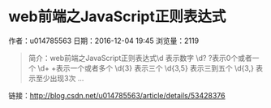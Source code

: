 # web前端之JavaScript正则表达式
作者：u014785563
日期：2016-12-04 19:45
浏览量：2119
> 简介：web前端之JavaScript正则表达式\d 表示数字
\d? ?表示0个或者一个
\d+ +表示一个或者多个
\d{3} 表示三个
\d{3,5} 表示三到五个
\d{3,} 表示至少出现3次
\...

 链接：http://blog.csdn.net/u014785563/article/details/53428376

